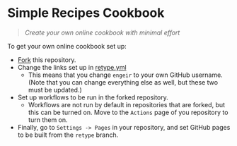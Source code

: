 # Simple Recipes Cookbook

> _Create your own online cookbook with minimal effort_

To get your own online cookbook set up:

- [Fork](https://github.com/engeir/simple-recipes-cookbook/fork) this repository.
- Change the links set up in [retype.yml](./retype.yml)
  - This means that you change `engeir` to your own GitHub username. (Note that you can
    change everything else as well, but these two must be updated.)
- Set up workflows to be run in the forked repository.
  - Workflows are not run by default in repositories that are forked, but this can be
  turned on. Move to the `Actions` page of you repository to turn them on.
- Finally, go to `Settings -> Pages` in your repository, and set GitHub pages to be
  built from the `retype` branch.
